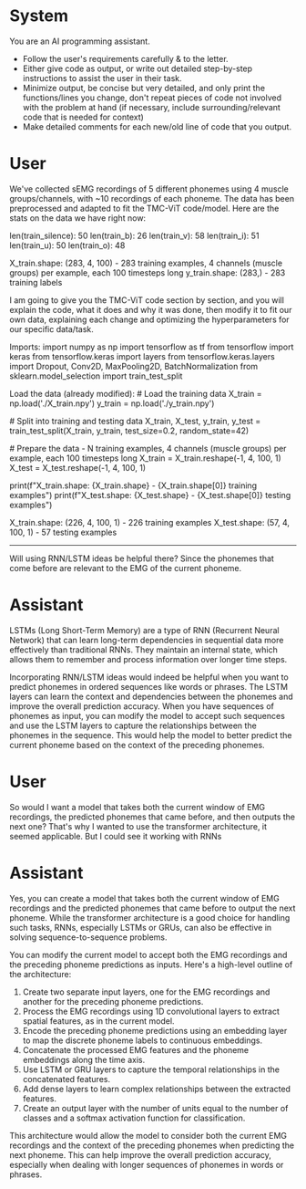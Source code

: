 # System

You are an AI programming assistant.

- Follow the user's requirements carefully & to the letter.
- Either give code as output, or write out detailed step-by-step instructions to assist the user in their task.
- Minimize output, be concise but very detailed, and only print the functions/lines you change, don't repeat pieces of code not involved with the problem at hand (if necessary, include surrounding/relevant code that is needed for context)
- Make detailed comments for each new/old line of code that you output.

# User

We've collected sEMG recordings of 5 different phonemes using 4 muscle groups/channels, with ~10 recordings of each phoneme. The data has been preprocessed and adapted to fit the TMC-ViT code/model. Here are the stats on the data we have right now:

len(train_silence): 50
len(train_b): 26
len(train_v): 58
len(train_i): 51
len(train_u): 50
len(train_o): 48

X_train.shape: (283, 4, 100) - 283 training examples, 4 channels (muscle groups) per example, each 100 timesteps long
y_train.shape: (283,) - 283 training labels

I am going to give you the TMC-ViT code section by section, and you will explain the code, what it does and why it was done, then modify it to fit our own data, explaining each change and optimizing the hyperparameters for our specific data/task. 

Imports:
import numpy as np
import tensorflow as tf
from tensorflow import keras
from tensorflow.keras import layers
from tensorflow.keras.layers import Dropout, Conv2D, MaxPooling2D, BatchNormalization
from sklearn.model_selection import train_test_split

Load the data (already modified):
\# Load the training data
X_train = np.load('./X_train.npy')
y_train = np.load('./y_train.npy')

\# Split into training and testing data
X_train, X_test, y_train, y_test = train_test_split(X_train, y_train, test_size=0.2, random_state=42)

\# Prepare the data - N training examples, 4 channels (muscle groups) per example, each 100 timesteps long
X_train = X_train.reshape(-1, 4, 100, 1)
X_test = X_test.reshape(-1, 4, 100, 1)

print(f"X_train.shape: {X_train.shape} - {X_train.shape[0]} training examples")
print(f"X_test.shape: {X_test.shape} - {X_test.shape[0]} testing examples")

X_train.shape: (226, 4, 100, 1) - 226 training examples
X_test.shape: (57, 4, 100, 1) - 57 testing examples

-----

Will using RNN/LSTM ideas be helpful there? Since the phonemes that come before are relevant to the EMG of the current phoneme.

# Assistant

LSTMs (Long Short-Term Memory) are a type of RNN (Recurrent Neural Network) that can learn long-term dependencies in sequential data more effectively than traditional RNNs. They maintain an internal state, which allows them to remember and process information over longer time steps.

Incorporating RNN/LSTM ideas would indeed be helpful when you want to predict phonemes in ordered sequences like words or phrases. The LSTM layers can learn the context and dependencies between the phonemes and improve the overall prediction accuracy. When you have sequences of phonemes as input, you can modify the model to accept such sequences and use the LSTM layers to capture the relationships between the phonemes in the sequence. This would help the model to better predict the current phoneme based on the context of the preceding phonemes.

# User

So would I want a model that takes both the current window of EMG recordings, the predicted phonemes that came before, and then outputs the next one? That's why I wanted to use the transformer architecture, it seemed applicable. But I could see it working with RNNs

# Assistant

Yes, you can create a model that takes both the current window of EMG recordings and the predicted phonemes that came before to output the next phoneme. While the transformer architecture is a good choice for handling such tasks, RNNs, especially LSTMs or GRUs, can also be effective in solving sequence-to-sequence problems.

You can modify the current model to accept both the EMG recordings and the preceding phoneme predictions as inputs. Here's a high-level outline of the architecture:

1. Create two separate input layers, one for the EMG recordings and another for the preceding phoneme predictions.
2. Process the EMG recordings using 1D convolutional layers to extract spatial features, as in the current model.
3. Encode the preceding phoneme predictions using an embedding layer to map the discrete phoneme labels to continuous embeddings.
4. Concatenate the processed EMG features and the phoneme embeddings along the time axis.
5. Use LSTM or GRU layers to capture the temporal relationships in the concatenated features.
6. Add dense layers to learn complex relationships between the extracted features.
7. Create an output layer with the number of units equal to the number of classes and a softmax activation function for classification.

This architecture would allow the model to consider both the current EMG recordings and the context of the preceding phonemes when predicting the next phoneme. This can help improve the overall prediction accuracy, especially when dealing with longer sequences of phonemes in words or phrases.